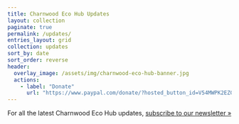 ```yaml
---
title: Charnwood Eco Hub Updates
layout: collection
paginate: true
permalink: /updates/
entries_layout: grid
collection: updates
sort_by: date
sort_order: reverse
header:
  overlay_image: /assets/img/charnwood-eco-hub-banner.jpg
  actions:
    - label: "Donate"
      url: "https://www.paypal.com/donate/?hosted_button_id=V54MWPK2EZGPY"
---
```

For all the latest Charnwood Eco Hub updates, [subscribe to our newsletter &raquo;](/contact)
